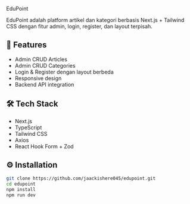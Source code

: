 EduPoint

EduPoint adalah platform artikel dan kategori berbasis Next.js + Tailwind CSS dengan fitur admin, login, register, dan layout terpisah.

## 🚀 Features

- Admin CRUD Articles
- Admin CRUD Categories
- Login & Register dengan layout berbeda
- Responsive design
- Backend API integration

## 🛠️ Tech Stack

- Next.js
- TypeScript
- Tailwind CSS
- Axios
- React Hook Form + Zod

## ⚙️ Installation

```bash
git clone https://github.com/jaackishere045/edupoint.git
cd edupoint
npm install
npm run dev
